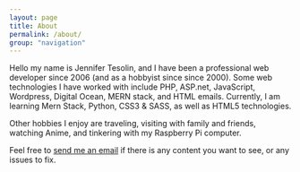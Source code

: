 ```yaml
---
layout: page
title: About
permalink: /about/
group: "navigation"
---
```


Hello my name is Jennifer Tesolin, and I have been a professional web developer since 2006 (and as a hobbyist since since 2000). Some web technologies I have worked with include PHP, ASP.net, JavaScript, Wordpress, Digital Ocean, MERN stack, and HTML emails. Currently, I am learning Mern Stack, Python, CSS3 & SASS, as well as HTML5 technologies.

Other hobbies I enjoy are traveling, visiting with family and friends, watching Anime, and tinkering with my Raspberry Pi computer.

Feel free to [send me an email](mailto:jtesolin@gmail.com) if there is any content you want to see, or any issues to fix.
